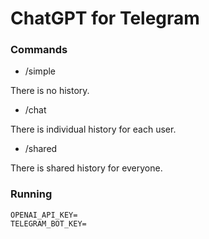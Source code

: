 # ChatGPT for Telegram

### Commands

- /simple

There is no history.

- /chat

There is individual history for each user.

- /shared

There is shared history for everyone.

### Running

```
OPENAI_API_KEY=
TELEGRAM_BOT_KEY=
```
